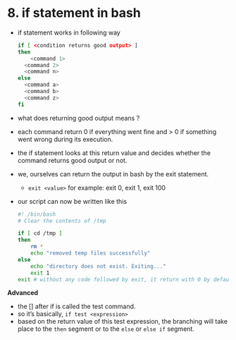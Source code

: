 # 8. if statement in bash

- if statement works in following way
    
    ```bash
    if [ <condition returns good output> ]
    then
    	<command 1>
      <command 2>
      <command n>  
    else
      <command a>
      <command b>
      <command z>  
    fi
    ```
    
- what does returning good output means ?
- each command return 0 if everything went fine and > 0 if something went wrong during its execution.
- the if statement looks at this return value and decides whether the command returns good output or not.
- we, ourselves can return the output in bash by the exit statement.
    - `exit <value>` for example: exit 0, exit 1, exit 100
- our script can now be written like this
    
    ```bash
    #! /bin/bash
    # Clear the contents of /tmp
    
    if [ cd /tmp ]
    then
    	rm *
    	echo "removed temp files successfully"
    else
    	echo "directory does not exist. Exiting..."
    	exit 1
    exit # without any code followed by exit, it return with 0 by default
    ```
    

**Advanced**

- the [] after if is called the test command.
- so it’s basically, `if test <expression>`
- based on the return value of this test expression, the branching will take place to the `then` segment or to the `else` or `else if` segment.